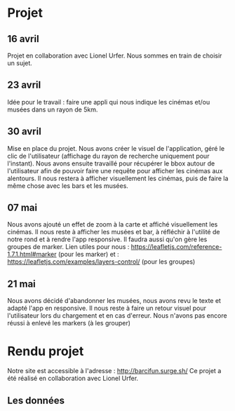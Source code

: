 # Projet
## 16 avril
Projet en collaboration avec Lionel Urfer. Nous sommes en train de choisir un sujet.

## 23 avril
Idée pour le travail : faire une appli qui nous indique les cinémas et/ou musées dans un rayon de 5km.

## 30 avril
Mise en place du projet. Nous avons créer le visuel de l'application, géré le clic de l'utilisateur (affichage du rayon de recherche uniquement pour l'instant). Nous avons ensuite travaillé pour récupérer le bbox autour de l'utilisateur afin de pouvoir faire une requête pour afficher les cinémas aux alentours. Il nous restera à afficher visuellement les cinémas, puis de faire la même chose avec les bars et les musées.

## 07 mai
Nous avons ajouté un effet de zoom à la carte et affiché visuellement les cinémas. Il nous reste à afficher les musées et bar, à réfléchir à l'utilité de notre rond et à rendre l'app responsive. Il faudra aussi qu'on gère les groupes de marker. Lien utiles pour nous : https://leafletjs.com/reference-1.7.1.html#marker (pour les marker) et : https://leafletjs.com/examples/layers-control/ (pour les groupes)

## 21 mai
Nous avons décidé d'abandonner les musées, nous avons revu le texte et adapté l'app en responsive. Il nous reste à faire un retour visuel pour l'utilisateur lors du chargement et en cas d'erreur. Nous n'avons pas encore réussi à enlevé les markers (à les grouper)

# Rendu projet 
Notre site est accessible à l'adresse : http://barcifun.surge.sh/
Ce projet a été réalisé en collaboration avec Lionel Urfer.

## Les données